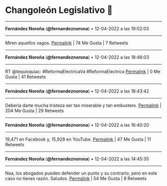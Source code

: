 # Changoleón Legislativo 🙈
*****
**Fernández Noroña** (**@fernandeznorona**) • 12-04-2022 a las 19:02:03
*****
Miren aquellos vagos.
[Permalink](https://twitter.com/fernandeznorona/status/1514076421345497094) | 74 Me Gusta | 7 Retweets
*****
**Fernández Noroña** (**@fernandeznorona**) • 12-04-2022 a las 18:46:03
*****
RT @tequixquiac: #ReformaElectricaVa #ReformaElectrica
[Permalink](https://twitter.com/fernandeznorona/status/1514072393148514304) | 0 Me Gusta | 41 Retweets
*****
**Fernández Noroña** (**@fernandeznorona**) • 12-04-2022 a las 18:43:42
*****
Debería darte mucha tristeza ser tan miserable y tan embustero.
[Permalink](https://twitter.com/fernandeznorona/status/1514071802590511107) | 204 Me Gusta | 29 Retweets
*****
**Fernández Noroña** (**@fernandeznorona**) • 12-04-2022 a las 16:40:20
*****
19,471 en Facebook y, 15,928 en YouTube.
[Permalink](https://twitter.com/fernandeznorona/status/1514040755710566400) | 47 Me Gusta | 11 Retweets
*****
**Fernández Noroña** (**@fernandeznorona**) • 12-04-2022 a las 14:45:35
*****
Naa, los abogados pueden defender un punto y su contrario, pero en este caso no tienes razón. Saludos.
[Permalink](https://twitter.com/fernandeznorona/status/1514011880599261193) | 54 Me Gusta | 9 Retweets
